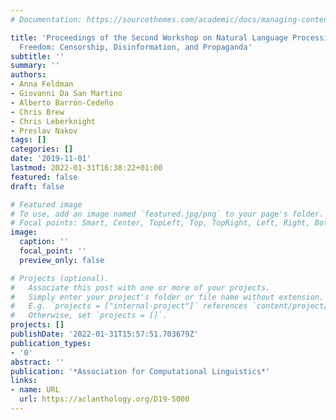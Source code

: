 ```yaml
---
# Documentation: https://sourcethemes.com/academic/docs/managing-content/

title: 'Proceedings of the Second Workshop on Natural Language Processing for Internet
  Freedom: Censorship, Disinformation, and Propaganda'
subtitle: ''
summary: ''
authors:
- Anna Feldman
- Giovanni Da San Martino
- Alberto Barrón-Cedeño
- Chris Brew
- Chris Leberknight
- Preslav Nakov
tags: []
categories: []
date: '2019-11-01'
lastmod: 2022-01-31T16:38:22+01:00
featured: false
draft: false

# Featured image
# To use, add an image named `featured.jpg/png` to your page's folder.
# Focal points: Smart, Center, TopLeft, Top, TopRight, Left, Right, BottomLeft, Bottom, BottomRight.
image:
  caption: ''
  focal_point: ''
  preview_only: false

# Projects (optional).
#   Associate this post with one or more of your projects.
#   Simply enter your project's folder or file name without extension.
#   E.g. `projects = ["internal-project"]` references `content/project/deep-learning/index.md`.
#   Otherwise, set `projects = []`.
projects: []
publishDate: '2022-01-31T15:57:51.703679Z'
publication_types:
- '0'
abstract: ''
publication: '*Association for Computational Linguistics*'
links:
- name: URL
  url: https://aclanthology.org/D19-5000
---
```


